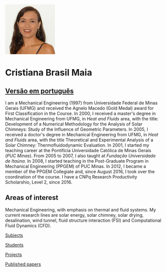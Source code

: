 ![GitHub logo](/foto.jpg)

# Cristiana Brasil Maia

## [Versão em português](/index.md)

I am a Mechanical Engineering (1997) from Universidade Federal de Minas Gerais (UFMG) and received the Agnelo Macedo (Gold Medal) award for First Classification in the Course. In 2000, I received a master's degree in Mechanical Engineering from UFMG, in *Heat and Fluids* area, with the title: Development of a Numerical Methodology for the Analysis of Solar Chimneys: Study of the Influence of Geometric Parameters. In 2005, I received a doctor's degree in Mechanical Engineering from UFMG, in *Heat and Fluids* area, with the title Theoretical and Experimental Analysis of a Solar Chimney: Thermofluidodynamic Evaluation. In 2001, I started my teaching career at the Pontifícia Universidade Católica de Minas Gerais (*PUC Minas*). From 2005 to 2007, I also taught at *Fundação Universidade de Itaúna*. In 2008, I started teaching in the Post-Graduate Program in Mechanical Engineering (PPGEM) of PUC Minas. In 2012, I became a member of the PPGEM Collegiate and, since August 2016, I took over the coordination of the course. I have a CNPq Research Productivity Scholarshio, Level 2, since 2016.

## Areas of interest
Mechanical Engineering, with emphasis on thermal and fluid systems. My current research lines are solar energy, solar chimney, solar drying, desalination, wind tunnel, fluid structure interaction (FSI) and Computational Fluid Dynamics (CFD).


[Subjects](/disciplinas.md)

[Students](/orientacoes.md)

[Projects](/projetos.md)

[Published papers](/publicacoes.md)
